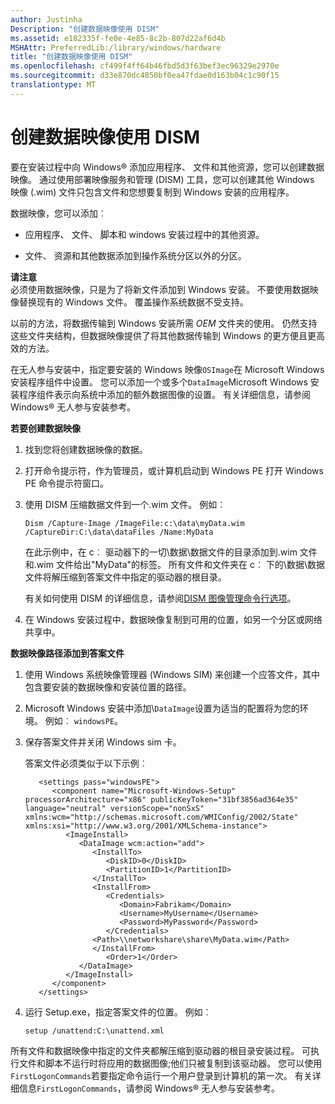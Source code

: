 ```yaml
---
author: Justinha
Description: "创建数据映像使用 DISM"
ms.assetid: e182335f-fe0e-4e85-8c2b-807d22af6d4b
MSHAttr: PreferredLib:/library/windows/hardware
title: "创建数据映像使用 DISM"
ms.openlocfilehash: cf499f4ff64b46fbd5d3f63bef3ec96329e2970e
ms.sourcegitcommit: d33e870dc4850bf0ea47fdae0d163b04c1c90f15
translationtype: MT
---
```

# <a name="create-a-data-image-using-dism"></a>创建数据映像使用 DISM


要在安装过程中向 Windows® 添加应用程序、 文件和其他资源，您可以创建数据映像。 通过使用部署映像服务和管理 (DISM) 工具，您可以创建其他 Windows 映像 (.wim) 文件只包含文件和您想要复制到 Windows 安装的应用程序。

数据映像，您可以添加︰

-   应用程序、 文件、 脚本和 windows 安装过程中的其他资源。

-   文件、 资源和其他数据添加到操作系统分区以外的分区。

**请注意**  
必须使用数据映像，只是为了将新文件添加到 Windows 安装。 不要使用数据映像替换现有的 Windows 文件。 覆盖操作系统数据不受支持。

 

以前的方法，将数据传输到 Windows 安装所需 $OEM$ 文件夹的使用。 仍然支持这些文件夹结构，但数据映像提供了将其他数据传输到 Windows 的更方便且更高效的方法。

在无人参与安装中，指定要安装的 Windows 映像`OSImage`在 Microsoft Windows 安装程序组件中设置。 您可以添加一个或多个`DataImage`Microsoft Windows 安装程序组件表示向系统中添加的额外数据图像的设置。 有关详细信息，请参阅 Windows® 无人参与安装参考。

**若要创建数据映像**

1.  找到您将创建数据映像的数据。

2.  打开命令提示符，作为管理员，或计算机启动到 Windows PE 打开 Windows PE 命令提示符窗口。

3.  使用 DISM 压缩数据文件到一个.wim 文件。 例如︰

    ``` syntax
    Dism /Capture-Image /ImageFile:c:\data\myData.wim /CaptureDir:C:\data\dataFiles /Name:MyData
    ```

    在此示例中，在 c︰ 驱动器下的一切\\数据\\数据文件的目录添加到.wim 文件和.wim 文件给出"MyData"的标签。 所有文件和文件夹在 c︰ 下的\\数据\\数据文件将解压缩到答案文件中指定的驱动器的根目录。

    有关如何使用 DISM 的详细信息，请参阅[DISM 图像管理命令行选项](dism-image-management-command-line-options-s14.md)。

4.  在 Windows 安装过程中，数据映像复制到可用的位置，如另一个分区或网络共享中。

**数据映像路径添加到答案文件**

1.  使用 Windows 系统映像管理器 (Windows SIM) 来创建一个应答文件，其中包含要安装的数据映像和安装位置的路径。

2.  Microsoft Windows 安装中添加\\`DataImage`设置为适当的配置将为您的环境。 例如︰ `windowsPE`。

3.  保存答案文件并关闭 Windows sim 卡。

    答案文件必须类似于以下示例︰

    ``` syntax
       <settings pass="windowsPE">
          <component name="Microsoft-Windows-Setup" processorArchitecture="x86" publicKeyToken="31bf3856ad364e35" language="neutral" versionScope="nonSxS" xmlns:wcm="http://schemas.microsoft.com/WMIConfig/2002/State" xmlns:xsi="http://www.w3.org/2001/XMLSchema-instance">
             <ImageInstall>
                <DataImage wcm:action="add">
                   <InstallTo>
                      <DiskID>0</DiskID>
                      <PartitionID>1</PartitionID>
                   </InstallTo>
                   <InstallFrom>
                      <Credentials>
                         <Domain>Fabrikam</Domain>
                         <Username>MyUsername</Username>
                         <Password>MyPassword</Password>
                      </Credentials>
                   <Path>\\networkshare\share\MyData.wim</Path>
                   </InstallFrom>
                      <Order>1</Order>
                </DataImage>
             </ImageInstall>
          </component>
       </settings>
    ```

4.  运行 Setup.exe，指定答案文件的位置。 例如︰

    ``` syntax
    setup /unattend:C:\unattend.xml
    ```

所有文件和数据映像中指定的文件夹都解压缩到驱动器的根目录安装过程。 可执行文件和脚本不运行时将应用的数据图像;他们只被复制到该驱动器。 您可以使用`FirstLogonCommands`若要指定命令运行一个用户登录到计算机的第一次。 有关详细信息`FirstLogonCommands`，请参阅 Windows® 无人参与安装参考。

 

 





